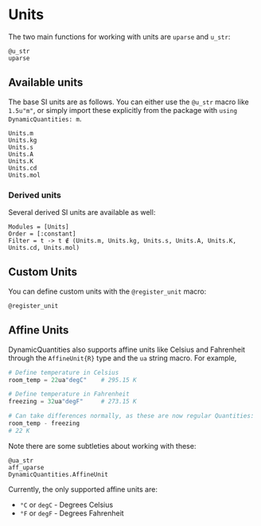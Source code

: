 # Units

The two main functions for working with units are `uparse` and `u_str`:

```@docs
@u_str
uparse
```

## Available units

The base SI units are as follows.
You can either use the `@u_str` macro like `1.5u"m"`,
or simply import these explicitly from the package
with `using DynamicQuantities: m`.

```@docs
Units.m
Units.kg
Units.s
Units.A
Units.K
Units.cd
Units.mol
```

### Derived units

Several derived SI units are available as well:

```@autodocs
Modules = [Units]
Order = [:constant]
Filter = t -> t ∉ (Units.m, Units.kg, Units.s, Units.A, Units.K, Units.cd, Units.mol)
```

## Custom Units

You can define custom units with the `@register_unit` macro:

```@docs
@register_unit
```

## Affine Units

DynamicQuantities also supports affine units like Celsius and Fahrenheit through the `AffineUnit{R}` type and the `ua` string macro.
For example,

```julia
# Define temperature in Celsius
room_temp = 22ua"degC"    # 295.15 K

# Define temperature in Fahrenheit
freezing = 32ua"degF"     # 273.15 K

# Can take differences normally, as these are now regular Quantities:
room_temp - freezing
# 22 K
```

Note there are some subtleties about working with these:

```@docs
@ua_str
aff_uparse
DynamicQuantities.AffineUnit
```

Currently, the only supported affine units are:

- `°C` or `degC` - Degrees Celsius
- `°F` or `degF` - Degrees Fahrenheit
